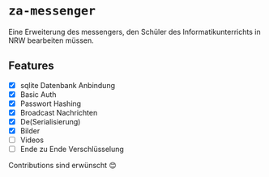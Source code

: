 # `za-messenger`

Eine Erweiterung des messengers, den Schüler des Informatikunterrichts in NRW bearbeiten müssen.

## Features

- [x] sqlite Datenbank Anbindung
- [x] Basic Auth
- [x] Passwort Hashing
- [x] Broadcast Nachrichten
- [x] De(Serialisierung)
- [x] Bilder
- [ ] Videos
- [ ] Ende zu Ende Verschlüsselung

Contributions sind erwünscht 😊
